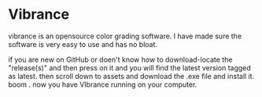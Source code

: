# Vibrance
vibrance is an opensource color grading software. I have made sure the software is very easy to use and has no bloat.

if you are new on GitHub or doen't know how to download-locate the "release(s)" and then press on it and you will find the latest version tagged as latest.
then scroll down to assets and download the .exe file and install it. boom . now you have VIbrance running on your computer.
